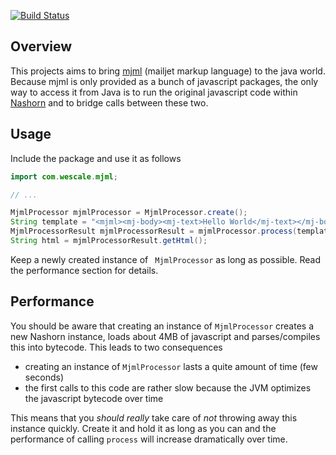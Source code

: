 [![Build Status](https://travis-ci.org/wescalehq/mjml-processor.svg?branch=master)](https://travis-ci.org/wescalehq/mjml-processor)

## Overview

This projects aims to bring [mjml](https://mjml.io/) (mailjet markup language) to
the java world. Because mjml is only provided as a bunch of javascript packages, the only
way to access it from Java is to run the original javascript code within [Nashorn](http://www.oracle.com/technetwork/articles/java/jf14-nashorn-2126515.html)
and to bridge calls between these two.

## Usage

Include the package and use it as follows

```java
import com.wescale.mjml;

// ...

MjmlProcessor mjmlProcessor = MjmlProcessor.create();
String template = "<mjml><mj-body><mj-text>Hello World</mj-text></mj-body></mjml>";
MjmlProcessorResult mjmlProcessorResult = mjmlProcessor.process(template);
String html = mjmlProcessorResult.getHtml();
```

Keep a newly created instance of ` MjmlProcessor` as long as possible. Read the performance section for details.

## Performance

You should be aware that creating an instance of `MjmlProcessor` creates a new Nashorn instance,
loads about 4MB of javascript and parses/compiles this into bytecode. This leads to two consequences
* creating an instance of `MjmlProcessor` lasts a quite amount of time (few seconds)
* the first calls to this code are rather slow because the JVM optimizes the javascript bytecode over time

This means that you *should really* take care of *not* throwing away this instance quickly. Create it and
hold it as long as you can and the performance of calling `process` will increase dramatically over time.
